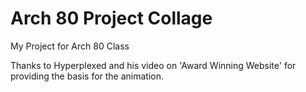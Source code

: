 # Arch 80 Project Collage

My Project for Arch 80 Class

Thanks to Hyperplexed and his video on 'Award Winning Website' for providing the basis for the animation.